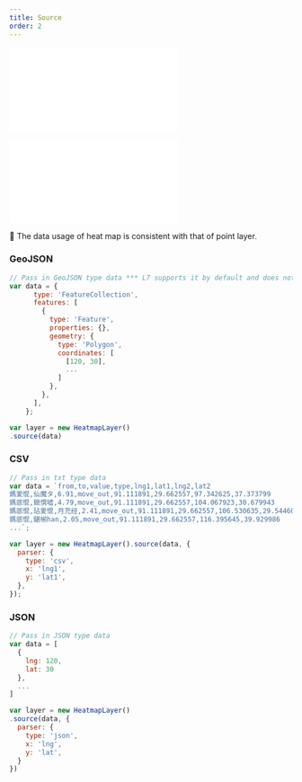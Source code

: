 ```yaml
---
title: Source
order: 2
---
```


<embed src="@/docs/common/style.md"></embed>

<embed src="@/docs/common/layer/source.en.md"></embed>

🌟 The data usage of heat map is consistent with that of point layer.

### GeoJSON

```js
// Pass in GeoJSON type data *** L7 supports it by default and does not require parser analysis
var data = {
      type: 'FeatureCollection',
      features: [
        {
          type: 'Feature',
          properties: {},
          geometry: {
            type: 'Polygon',
            coordinates: [
              [120, 30],
              ...
            ]
          },
        },
      ],
    };

var layer = new HeatmapLayer()
.source(data)
```

### CSV

```js
// Pass in txt type data
var data = `from,to,value,type,lng1,lat1,lng2,lat2
鎷夎惃,仙魔タ,6.91,move_out,91.111891,29.662557,97.342625,37.373799
鎷厎惃,鎴愰嘘,4.79,move_out,91.111891,29.662557,104.067923,30.679943
鎷厎惃,玷夎惃,月充经,2.41,move_out,91.111891,29.662557,106.530635,29.544606
鎷厎惃,鍖椾han,2.05,move_out,91.111891,29.662557,116.395645,39.929986
...`;

var layer = new HeatmapLayer().source(data, {
  parser: {
    type: 'csv',
    x: 'lng1',
    y: 'lat1',
  },
});
```

### JSON

```js
// Pass in JSON type data
var data = [
  {
    lng: 120,
    lat: 30
  },
  ...
]

var layer = new HeatmapLayer()
.source(data, {
  parser: {
    type: 'json',
    x: 'lng',
    y: 'lat',
  }
})
```
